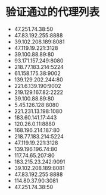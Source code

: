 # 验证通过的代理列表

 - 47.251.74.38:50
 - 47.83.192.255:8888
 - 39.102.208.189:8081
 - 47.119.19.221:3128
 - 39.100.88.89:80
 - 93.171.157.249:8080
 - 218.77.183.214:5224
 - 61.158.175.38:9002
 - 139.129.202.244:80
 - 221.6.139.190:9002
 - 219.129.167.82:2222
 - 39.100.88.89:80
 - 5.45.126.128:8080
 - 221.231.13.198:1080
 - 183.60.141.17:443
 - 120.26.0.11:8880
 - 168.196.214.187:80
 - 218.77.183.214:5224
 - 47.119.19.221:3128
 - 139.196.196.74:80
 - 117.74.65.207:80
 - 183.215.23.242:9091
 - 39.102.208.189:8081
 - 47.83.192.255:8888
 - 114.80.37.90:3081
 - 47.251.74.38:50
